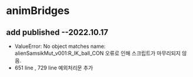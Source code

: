 # animBridges

## add published --2022.10.17  

* ValueError: No object matches name: alienSamsikMut_v001:R_IK_ball_CON 오류로 인해 스크립트가 마무리되지 않음.
* 651 line , 729 line 예외처리문 추가